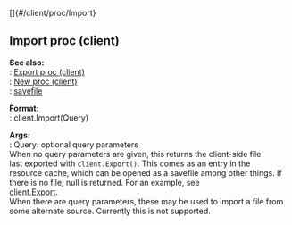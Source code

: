 []{#/client/proc/Import}    
## Import proc (client)    
**See also:**    
:   [Export proc (client)](ref/client/proc/Export)    
:   [New proc (client)](ref/client/proc/New)    
:   [savefile](ref/savefile)    
<!-- -->    
**Format:**    
:   client.Import(Query)    
<!-- -->    
**Args:**    
:   Query: optional query parameters    
When no query parameters are given, this returns the client-side file    
last exported with `client.Export()`. This comes as an entry in the    
resource cache, which can be opened as a savefile among other things. If    
there is no file, null is returned. For an example, see    
[client.Export](ref/client/proc/Export).    
When there are query parameters, these may be used to import a file from    
some alternate source. Currently this is not supported.  